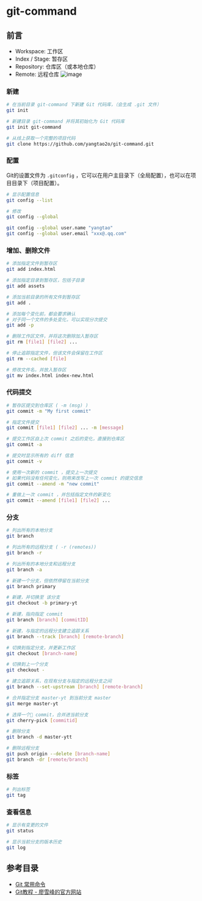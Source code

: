 # git-command

## 前言
* Workspace: 工作区
* Index / Stage: 暂存区
* Repository: 仓库区（或本地仓库）
* Remote: 远程仓库
![image](https://user-images.githubusercontent.com/19526072/49999253-4c690980-ffd1-11e8-892a-bff60b374d12.png)

### 新建
```bash
# 在当前目录 git-command 下新建 Git 代码库，（会生成 .git 文件）
git init

# 新建目录 git-command 并将其初始化为 Git 代码库
git init git-command

# 从线上获取一个完整的项目代码
git clone https://github.com/yangtao2o/git-command.git
```

### 配置
Git的设置文件为 `.gitconfig` ，它可以在用户主目录下（全局配置），也可以在项目目录下（项目配置）。

```bash
# 显示配置信息
git config --list

# 修改
git config --global

git config --global user.name "yangtao"
git config --global user.email "xxx@.qq.com"
```

### 增加、删除文件
```bash
# 添加指定文件到暂存区
git add index.html

# 添加指定目录到暂存区，包括子目录
git add assets

# 添加当前目录的所有文件到暂存区
git add .

# 添加每个变化前，都会要求确认
# 对于同一个文件的多处变化，可以实现分次提交
git add -p

# 删除工作区文件，并将这次删除加入暂存区
git rm [file1] [file2] ...

# 停止追踪指定文件，但该文件会保留在工作区
git rm --cached [file]

# 修改文件名，并放入暂存区
git mv index.html index-new.html
```

### 代码提交
```bash
# 暂存区提交到仓库区 ( -m (msg) )
git commit -m "My first commit"

# 指定文件提交
git commit [file1] [file2] ... -m [message]

# 提交工作区自上次 commit 之后的变化，直接到仓库区
git commit -a

# 提交时显示所有的 diff 信息
git commit -v

# 使用一次新的 commit ，提交上一次提交
# 如果代码没有任何变化，则用来改写上一次 commit 的提交信息
git commit --amend -m "new commit"

# 重做上一次 commit ，并包括指定文件的新变化
git commit --amend [file1] [file2] ...

```

### 分支
```bash
# 列出所有的本地分支
git branch

# 列出所有的远程分支 ( -r (remotes))
git branch -r

# 列出所有的本地分支和远程分支
git branch -a

# 新建一个分支，但依然停留在当前分支
git branch primary

# 新建，并切换至 该分支
git checkout -b primary-yt

# 新建，指向指定 commit
git branch [branch] [commitID]

# 新建，与指定的远程分支建立追踪关系
git branch --track [branch] [remote-branch]

# 切换到指定分支，并更新工作区
git checkout [branch-name]

# 切换到上一个分支
git checkout -

# 建立追踪关系，在现有分支与指定的远程分支之间
git branch --set-upstream [branch] [remote-branch]

# 合并指定分支 master-yt 到当前分支 master
git merge master-yt

# 选择一个 commit，合并进当前分支
git cherry-pick [commitid]

# 删除分支
git branch -d master-ytt

# 删除远程分支
git push origin --delete [branch-name]
git branch -dr [remote/branch]
```
### 标签

```bash
# 列出标签
git tag
```
### 查看信息

```bash 
# 显示有变更的文件
git status

# 显示当前分支的版本历史
git log
```

## 参考目录
* [Git 常用命令](http://www.ruanyifeng.com/blog/2015/12/git-cheat-sheet.html)
* [Git教程 - 廖雪峰的官方网站](https://www.liaoxuefeng.com/wiki/0013739516305929606dd18361248578c67b8067c8c017b000)